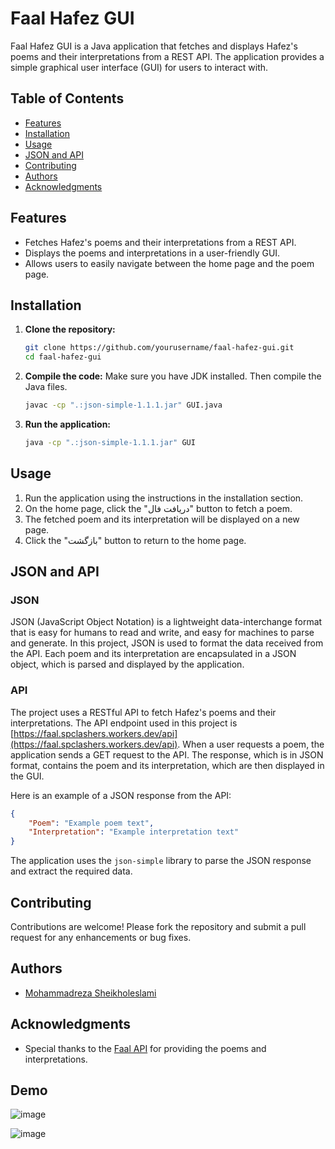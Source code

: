 
# Faal Hafez GUI

Faal Hafez GUI is a Java application that fetches and displays Hafez's poems and their interpretations from a REST API. The application provides a simple graphical user interface (GUI) for users to interact with.

## Table of Contents
- [Features](#features)
- [Installation](#installation)
- [Usage](#usage)
- [JSON and API](#json-and-api)
- [Contributing](#contributing)
- [Authors](#authors)
- [Acknowledgments](#acknowledgments)

## Features
- Fetches Hafez's poems and their interpretations from a REST API.
- Displays the poems and interpretations in a user-friendly GUI.
- Allows users to easily navigate between the home page and the poem page.

## Installation
1. **Clone the repository:**
   ```bash
   git clone https://github.com/yourusername/faal-hafez-gui.git
   cd faal-hafez-gui
   ```

2. **Compile the code:**
   Make sure you have JDK installed. Then compile the Java files.
   ```bash
   javac -cp ".:json-simple-1.1.1.jar" GUI.java
   ```

3. **Run the application:**
   ```bash
   java -cp ".:json-simple-1.1.1.jar" GUI
   ```

## Usage
1. Run the application using the instructions in the installation section.
2. On the home page, click the "دریافت فال" button to fetch a poem.
3. The fetched poem and its interpretation will be displayed on a new page.
4. Click the "بازگشت" button to return to the home page.

## JSON and API
### JSON
JSON (JavaScript Object Notation) is a lightweight data-interchange format that is easy for humans to read and write, and easy for machines to parse and generate. In this project, JSON is used to format the data received from the API. Each poem and its interpretation are encapsulated in a JSON object, which is parsed and displayed by the application.

### API
The project uses a RESTful API to fetch Hafez's poems and their interpretations. The API endpoint used in this project is [https://faal.spclashers.workers.dev/api](https://faal.spclashers.workers.dev/api). When a user requests a poem, the application sends a GET request to the API. The response, which is in JSON format, contains the poem and its interpretation, which are then displayed in the GUI.

Here is an example of a JSON response from the API:
```json
{
    "Poem": "Example poem text",
    "Interpretation": "Example interpretation text"
}
```

The application uses the `json-simple` library to parse the JSON response and extract the required data.

## Contributing
Contributions are welcome! Please fork the repository and submit a pull request for any enhancements or bug fixes.

## Authors
- [Mohammadreza Sheikholeslami](https://github.com/yourusername)

## Acknowledgments
- Special thanks to the [Faal API](https://faal.spclashers.workers.dev/api) for providing the poems and interpretations.

## Demo

![image](https://github.com/MohammadrezaSheikholeslami84/Hafez/assets/166950228/2fe47822-2ed9-40fc-8913-a8123d2f02d8)

![image](https://github.com/MohammadrezaSheikholeslami84/Hafez/assets/166950228/a476715a-04c0-44f2-a113-3c0185bd4a70)
